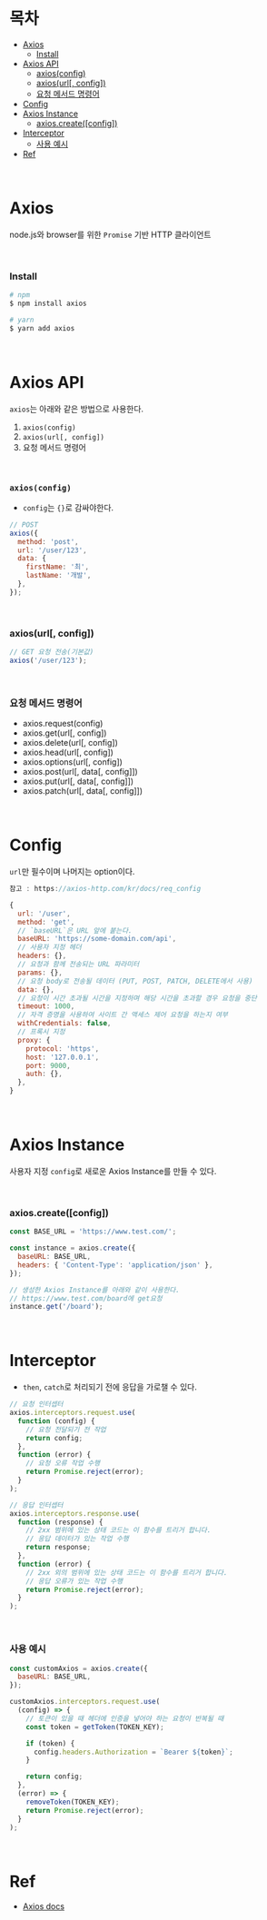 # 목차

- [Axios](#axios)
  - [Install](#install)
- [Axios API](#axios-api)
  - [axios(config)](#axiosconfig)
  - [axios(url[, config])](#axiosurl-config)
  - [요청 메서드 명령어](#요청-메서드-명령어)
- [Config](#config)
- [Axios Instance](#axios-instance)
  - [axios.create([config])](#axioscreateconfig)
- [Interceptor](#interceptor)
  - [사용 예시](#사용-예시)
- [Ref](#ref)

<br>

# Axios

node.js와 browser를 위한 `Promise` 기반 HTTP 클라이언트

<br>

### Install

```bash
# npm
$ npm install axios

# yarn
$ yarn add axios
```

<br>

# Axios API

`axios`는 아래와 같은 방법으로 사용한다.

1. `axios(config)`
2. `axios(url[, config])`
3. 요청 메서드 명령어

<br>

### `axios(config)`

- `config`는 `{}`로 감싸야한다.

```javascript
// POST
axios({
  method: 'post',
  url: '/user/123',
  data: {
    firstName: '최',
    lastName: '개발',
  },
});
```

<br>

### axios(url[, config])

```javascript
// GET 요청 전송(기본값)
axios('/user/123');
```

<br>

### 요청 메서드 명령어

- axios.request(config)
- axios.get(url[, config])
- axios.delete(url[, config])
- axios.head(url[, config])
- axios.options(url[, config])
- axios.post(url[, data[, config]])
- axios.put(url[, data[, config]])
- axios.patch(url[, data[, config]])

<br>

# Config

`url`만 필수이며 나머지는 option이다.

```javascript
참고 : https://axios-http.com/kr/docs/req_config

{
  url: '/user',
  method: 'get',
  // `baseURL`은 URL 앞에 붙는다.
  baseURL: 'https://some-domain.com/api',
  // 사용자 지정 헤더
  headers: {},
  // 요청과 함께 전송되는 URL 파라미터
  params: {},
  // 요청 body로 전송될 데이터 (PUT, POST, PATCH, DELETE에서 사용)
  data: {},
  // 요청이 시간 초과될 시간을 지정하며 해당 시간을 초과할 경우 요청을 중단
  timeout: 1000,
  // 자격 증명을 사용하여 사이트 간 액세스 제어 요청을 하는지 여부
  withCredentials: false,
  // 프록시 지정
  proxy: {
    protocol: 'https',
    host: '127.0.0.1',
    port: 9000,
    auth: {},
  },
}
```

<br>

# Axios Instance

사용자 지정 `config`로 새로운 Axios Instance를 만들 수 있다.

<br>

### axios.create([config])

```javascript
const BASE_URL = 'https://www.test.com/';

const instance = axios.create({
  baseURL: BASE_URL,
  headers: { 'Content-Type': 'application/json' },
});

// 생성한 Axios Instance를 아래와 같이 사용한다.
// https://www.test.com/board에 get요청
instance.get('/board');
```

<br>

# Interceptor

- `then`, `catch`로 처리되기 전에 응답을 가로챌 수 있다.

```javascript
// 요청 인터셉터
axios.interceptors.request.use(
  function (config) {
    // 요청 전달되기 전 작업
    return config;
  },
  function (error) {
    // 요청 오류 작업 수행
    return Promise.reject(error);
  }
);

// 응답 인터셉터
axios.interceptors.response.use(
  function (response) {
    // 2xx 범위에 있는 상태 코드는 이 함수를 트리거 합니다.
    // 응답 데이터가 있는 작업 수행
    return response;
  },
  function (error) {
    // 2xx 외의 범위에 있는 상태 코드는 이 함수를 트리거 합니다.
    // 응답 오류가 있는 작업 수행
    return Promise.reject(error);
  }
);
```

<br>

### 사용 예시

```javascript
const customAxios = axios.create({
  baseURL: BASE_URL,
});

customAxios.interceptors.request.use(
  (config) => {
    // 토큰이 있을 때 헤더에 인증을 넣어야 하는 요청이 반복될 때
    const token = getToken(TOKEN_KEY);

    if (token) {
      config.headers.Authorization = `Bearer ${token}`;
    }

    return config;
  },
  (error) => {
    removeToken(TOKEN_KEY);
    return Promise.reject(error);
  }
);
```

<br>

# Ref

- [Axios docs](https://axios-http.com/kr/)
